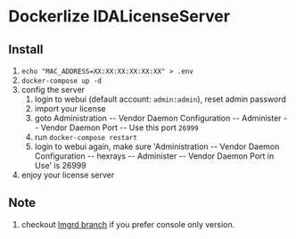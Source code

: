 # Dockerlize IDALicenseServer
## Install
1. `echo "MAC_ADDRESS=XX:XX:XX:XX:XX:XX" > .env`
2. `docker-compose up -d`
3. config the server
    1. login to webui (default account: `admin:admin`), reset admin password
    2. import your license
    3. goto Administration -- Vendor Daemon Configuration -- Administer -- Vendor Daemon Port -- Use this port `26999`
    4. run `docker-compose restart`
    5. login to webui again, make sure 'Administration -- Vendor Daemon Configuration -- hexrays -- Administer -- Vendor Daemon Port in Use' is 26999
4. enjoy your license server

## Note
1. checkout [lmgrd branch](https://github.com/liumuqing/IDALicenseServer/tree/lmgrd) if you prefer console only version.
